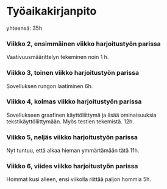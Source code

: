 # Työaikakirjanpito
yhteensä: 35h
### Viikko 2, ensimmäinen viikko harjoitustyön parissa

Vaativuusmäärittelyn tekeminen noin 1 h.

### Viikko 3, toinen viikko harjoitustyön parissa

Sovelluksen rungon laatiminen 6h.

### Viikko 4, kolmas viikko harjoitustyön parissa

Sovellukseen graafinen käyttöliittymä ja lisää ominaisuuksia tekstikäyttöliittymään. Myös testien tekemistä. 12h. 

### Viikko 5, neljäs viikko harjoitustyön parissa

Nyt tuntuu, että alkaa hieman ymmärtämään tätä 11h.

### Viikko 6, viides viikko harjoitustyön parissa

Hommat kusi alleen, ensi viikolla riittää paljon hommia 5h.

